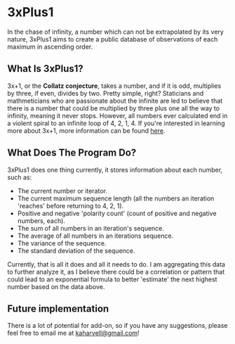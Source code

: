 # 3xPlus1

In the chase of infinity, a number which can not be extrapolated by its very nature, 3xPlus1 aims to create a public database of observations of each maximum in ascending order.

## What Is 3xPlus1?

3x+1, or the **Collatz conjecture**, takes a number, and if it is odd, multiplies by three, if even, divides by two. Pretty simple, right? Staticians and mathmeticians who are passionate about the infinite are led to believe that there is a number that could be multiplied by three plus one all the way to infinity, meaning it never stops. However, all numbers ever calculated end in a violent spiral to an infinite loop of 4, 2, 1, 4. If you're interested in learning more about 3x+1, more information can be found [here](https://en.wikipedia.org/wiki/Collatz_conjecture).

## What Does The Program Do?

3xPlus1 does one thing currently, it stores information about each number, such as:

- The current number or iterator.
- The current maximum sequence length (all the numbers an iteration 'reaches' before returning to 4, 2, 1).
- Positive and negative 'polarity count' (count of positive and negative numbers, each).
- The sum of all numbers in an iteration's sequence.
- The average of all numbers in an iterations sequence.
- The variance of the sequence.
- The standard deviation of the sequence.

Currently, that is all it does and all it needs to do. I am aggregating this data to further analyze it, as I believe there could be a correlation or pattern that could lead to an exponential formula to better 'estimate' the next highest number based on the data above.

## Future implementation

There is a lot of potential for add-on, so if you have any suggestions, please feel free to email me at kaharvell@gmail.com!

